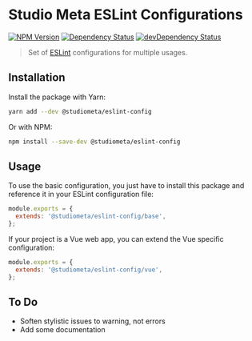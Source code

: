 # Studio Meta ESLint Configurations

[![NPM Version](https://img.shields.io/npm/v/@studiometa/eslint-config.svg?style=flat-square)](https://www.npmjs.com/package/@studiometa/eslint-config)
[![Dependency Status](https://img.shields.io/david/studiometa/eslint-config.svg?label=deps&style=flat-square)](https://david-dm.org/studiometa/eslint-config)
[![devDependency Status](https://img.shields.io/david/dev/studiometa/eslint-config.svg?label=devDeps&style=flat-square)](https://david-dm.org/studiometa/eslint-config?type=dev)

> Set of [ESLint](https://eslint.org/) configurations for multiple usages.

## Installation

Install the package with Yarn:

```bash
yarn add --dev @studiometa/eslint-config
```

Or with NPM:

```bash
npm install --save-dev @studiometa/eslint-config
```

## Usage

To use the basic configuration, you just have to install this package and reference it in your ESLint configuration file:

```js
module.exports = {
  extends: '@studiometa/eslint-config/base',
};
```

If your project is a Vue web app, you can extend the Vue specific configuration:

```js
module.exports = {
  extends: '@studiometa/eslint-config/vue',
};
```


## To Do

- Soften stylistic issues to warning, not errors
- Add some documentation
